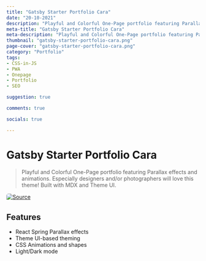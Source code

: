 ```yaml
---
title: "Gatsby Starter Portfolio Cara"
date: "20-10-2021"
description: "Playful and Colorful One-Page portfolio featuring Parallax effects and animations. Especially designers and/or photographers will love this theme! Built with MDX and Theme UI."
meta-title: "Gatsby Starter Portfolio Cara"
meta-description: "Playful and Colorful One-Page portfolio featuring Parallax effects and animations. Especially designers and/or photographers will love this theme! Built with MDX and Theme UI."
thumbnail: "gatsby-starter-portfolio-cara.png"
page-cover: "gatsby-starter-portfolio-cara.png"
category: "Portfolio"
tags:
- CSS-in-JS
- PWA
- Onepage
- Portfolio
- SEO

suggestion: true

comments: true

socials: true

---
```


# Gatsby Starter Portfolio Cara

>Playful and Colorful One-Page portfolio featuring Parallax effects and animations. Especially designers and/or photographers will love this theme! Built with MDX and Theme UI.

<a  href="https://github.com/LekoArts/gatsby-starter-portfolio-cara"  alt="Source"  title="Source">


<img  alt="Source"  src="/img/github.png" style="width: auto;max-height:50px;min-height:20px;background-color: white;border-radius:5px;">

</a>

## Features

- React Spring Parallax effects
- Theme UI-based theming
- CSS Animations and shapes
- Light/Dark mode